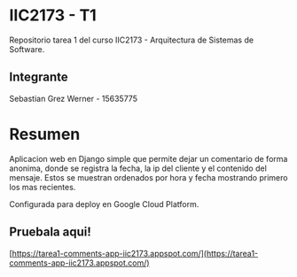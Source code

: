 # IIC2173 - T1
Repositorio tarea 1 del curso IIC2173 - Arquitectura de Sistemas de Software.

## Integrante
Sebastian Grez Werner - 15635775

# Resumen
Aplicacion web en Django simple que permite dejar un comentario de forma anonima, donde se registra la fecha, la ip del cliente y el contenido del mensaje. Estos se muestran ordenados por hora y fecha mostrando primero los mas recientes.

Configurada para deploy en Google Cloud Platform.

## Pruebala aqui!
[https://tarea1-comments-app-iic2173.appspot.com/](https://tarea1-comments-app-iic2173.appspot.com/)
